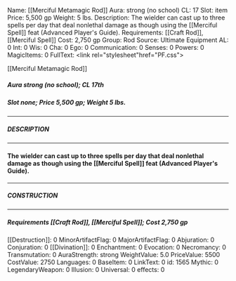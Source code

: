 Name: [[Merciful Metamagic Rod]]
Aura: strong (no school)
CL: 17
Slot: item
Price: 5,500 gp
Weight: 5 lbs.
Description: The wielder can cast up to three spells per day that deal nonlethal damage as though using the [[Merciful Spell]] feat (Advanced Player's Guide).
Requirements: [[Craft Rod]], [[Merciful Spell]]
Cost: 2,750 gp
Group: Rod
Source: Ultimate Equipment
AL: 0
Int: 0
Wis: 0
Cha: 0
Ego: 0
Communication: 0
Senses: 0
Powers: 0
MagicItems: 0
FullText: <link rel="stylesheet"href="PF.css"><div class="heading"><p class="alignleft">[[Merciful Metamagic Rod]]</p><div style="clear: both;"></div></div><div><h5><b>Aura </b>strong (no school); <b>CL </b>17th</h5><h5><b>Slot </b>none; <b>Price </b>5,500 gp; <b>Weight </b>5 lbs.</h5></div><hr/><div><h5><b>DESCRIPTION</b></h5></div><hr/><div><h4><p>The wielder can cast up to three spells per day that deal nonlethal damage as though using the [[Merciful Spell]] feat (Advanced Player's Guide).</p></h4></div><hr/><div><h5><b>CONSTRUCTION</b></h5></div><hr/><div><h5><b>Requirements </b>[[Craft Rod]], [[Merciful Spell]]; <b>Cost </b>2,750 gp</h5></div>
[[Destruction]]: 0
MinorArtifactFlag: 0
MajorArtifactFlag: 0
Abjuration: 0
Conjuration: 0
[[Divination]]: 0
Enchantment: 0
Evocation: 0
Necromancy: 0
Transmutation: 0
AuraStrength: strong
WeightValue: 5.0
PriceValue: 5500
CostValue: 2750
Languages: 0
BaseItem: 0
LinkText: 0
id: 1565
Mythic: 0
LegendaryWeapon: 0
Illusion: 0
Universal: 0
effects: 0
